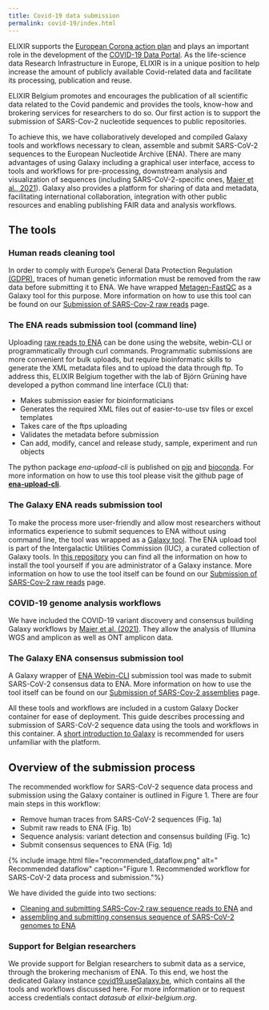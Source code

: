 ```yaml
---
title: Covid-19 data submission
permalink: covid-19/index.html
---
```


ELIXIR supports the [European Corona action plan](https://ec.europa.eu/info/sites/info/files/covid-firsteravscorona_actions.pdf) and plays an important role in the development of the [COVID-19 Data Portal](https://www.covid19dataportal.org). As the life-science data Research Infrastructure in Europe, ELIXIR is in a unique position to help increase the amount of publicly available Covid-related data and facilitate its processing, publication and reuse.

ELIXIR Belgium promotes and encourages the publication of all scientific data related to the Covid  pandemic and provides the tools, know-how and brokering services for researchers to do so. Our first action is to support the submission of SARS-Cov-2 nucleotide sequences to public repositories.

To achieve this, we have collaboratively developed and compiled Galaxy tools and workflows necessary to clean, assemble and submit SARS-CoV-2 sequences to the European Nucleotide Archive (ENA). There are many advantages of using Galaxy including a graphical user interface, access to tools and workflows for pre-processing, downstream analysis and visualization of sequences (including SARS-CoV-2-specific ones, [Maier et al., 2021](https://doi.org/10.1101/2021.03.25.437046)). Galaxy also provides a platform for sharing of data and metadata, facilitating international collaboration, integration with other public resources and enabling publishing FAIR data and analysis workflows.


## The tools
### Human reads cleaning tool
In order to comply with Europe’s General Data Protection Regulation [(GDPR)](https://ec.europa.eu/info/law/law-topic/data-protection/eu-data-protection-rules_en), traces of human genetic information must be removed from the raw data before submitting it to ENA. We have wrapped [Metagen-FastQC](https://github.com/Finn-Lab/Metagen-FastQC) as a Galaxy tool for this purpose. More information on how to use this tool can be found on our [Submission of SARS-Cov-2 raw reads](/covid-19/sarscov2_submission.html#4-filter-human-reads-out-of-the-raw-reads) page.

### The ENA reads submission tool (command line)

Uploading [raw reads to ENA](https://ena-docs.readthedocs.io/en/latest/submit/general-guide.html) can be done using the website, webin-CLI or programmatically through curl commands.
Programmatic submissions are more convenient for bulk uploads, but require bioinformatic skills to generate the XML metadata files and to upload the data through ftp.
To address this, ELIXIR Belgium together with the lab of Björn Grüning have developed a python command line interface (CLI) that:
- Makes submission easier for bioinformaticians
- Generates the required XML files out of easier-to-use tsv files or excel templates
- Takes care of the ftps uploading
- Validates the metadata before submission
- Can add, modify, cancel and release study, sample, experiment and run objects

The python package *ena-upload-cli* is published on [pip](https://pypi.org/project/ena-upload-cli/) and [bioconda](https://anaconda.org/bioconda/ena-upload-cli). For more information on how to use this tool please visit the github page of **[ena-upload-cli](https://github.com/usegalaxy-eu/ena-upload-cli)**.

### The Galaxy ENA reads submission tool
To make the process more user-friendly and allow most researchers without informatics experience to submit sequences to ENA without using command line, the tool was wrapped as a [Galaxy tool](https://toolshed.g2.bx.psu.edu/view/iuc/ena_upload). The ENA upload tool is part of the Intergalactic Utilities Commission (IUC), a curated collection of Galaxy tools. In [this repository](https://github.com/galaxyproject/tools-iuc/tree/master/tools/ena_upload) you can find all the information on how to install the tool yourself if you are administrator of a Galaxy instance.
More information on how to use the tool itself can be found on our [Submission of SARS-Cov-2 raw reads](/covid-19/sarscov2_submission.html#5-upload-metadata-and-submit-to-ena) page.

### COVID-19 genome analysis workflows
We have included the COVID-19 variant discovery and consensus building Galaxy workflows by [Maier et al. (2021)](https://doi.org/10.1101/2021.03.25.437046). They allow the analysis of Illumina WGS and amplicon as well as ONT amplicon data. 

### The Galaxy ENA consensus submission tool
A Galaxy wrapper of [ENA Webin-CLI](https://github.com/enasequence/webin-cli) submission tool was made to submit SARS-CoV-2 consensus data to ENA.
More information on how to use the tool itself can be found on our [Submission of SARS-Cov-2 assemblies](/covid-19/sarscov2_assembly_submission.html) page.

All these tools and workflows are included in a custom Galaxy Docker container for ease of deployment. This guide describes processing and submission of SARS-CoV-2 sequence data using the tools and workflows in this container. A [short introduction to Galaxy](https://training.galaxyproject.org/training-material/topics/introduction/tutorials/galaxy-intro-short/tutorial.html) is recommended for users unfamiliar with the platform.


## Overview of the submission process
The recommended workflow for SARS-CoV-2 sequence data process and submission using the Galaxy container is outlined in Figure 1.
There are four main steps in this workflow:
* Remove human traces from SARS-CoV-2 sequences (Fig. 1a)
* Submit raw reads to ENA (Fig. 1b) <!--- footnote with CLI (A tool to submit raw reads to ENA (command line)), also available at usegalaxy.eu--->
* Sequence analysis: variant detection and consensus building (Fig. 1c) <!--- Reference BioRXive paper --->
* Submit consensus sequences to ENA (Fig. 1d) <!--- based on Webin-CLI also available at usegalaxy.eu--->

{% include image.html file="recommended_dataflow.png" alt=" Recommended dataflow" caption="Figure 1. Recommended workflow for SARS-CoV-2 data process and submission."%}


We have divided the guide into two sections:
* [Cleaning and submitting SARS-Cov-2 raw sequence reads to ENA](sarscov2_submission) and
* [assembling and submitting consensus sequence of SARS-CoV-2 genomes to ENA](sarscov2_assembly_submission)


### Support for Belgian researchers

We provide support for Belgian researchers to submit data as a service, through the brokering mechanism of ENA. To this end, we host the dedicated Galaxy instance [covid19.useGalaxy.be](https://covid19.useGalaxy.be), which contains all the tools and workflows discussed here. For more information or to request access credentials contact *datasub at elixir-belgium.org*.



<!---  --->
